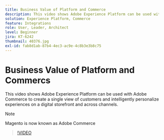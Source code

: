 ```yaml
---
title: Business Value of Platform and Commerce
description: This video shows Adobe Experience Platform can be used with Magento Commerce to create a single view of customers and intelligently personalize experiences on a digital storefront and across channels.
solution: Experience Platform, Commerce
feature: Integrations
role: User, Leader, Architect
level: Beginner
jira: KT-6242
thumbnail: 40376.jpg
exl-id: fab8d1ab-87b4-4ec3-ac9e-4c8b3e3b8c75
---
```

# Business Value of Platform and Commercs

This video shows Adobe Experience Platform can be used with Adobe Commerce to create a single view of customers and intelligently personalize experiences on a digital storefront and across channels.

>[!NOTE]
>
> Magento is now known as Adobe Commerce


>[!VIDEO](https://video.tv.adobe.com/v/40376?quality=12&learn=on)


